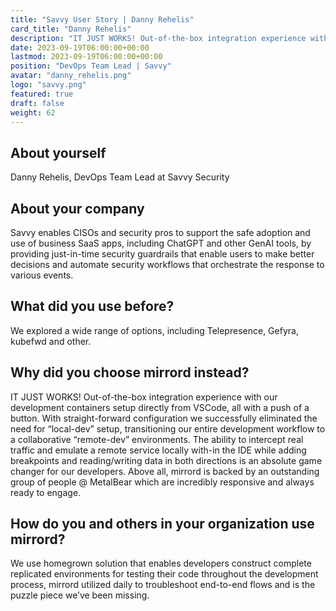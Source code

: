 ```yaml
---
title: "Savvy User Story | Danny Rehelis"
card_title: "Danny Rehelis"
description: "IT JUST WORKS! Out-of-the-box integration experience with our development containers setup directly from VSCode, all with a push of a button."
date: 2023-09-19T06:00:00+00:00
lastmod: 2023-09-19T06:00:00+00:00
position: "DevOps Team Lead | Savvy"
avatar: "danny_rehelis.png"
logo: "savvy.png"
featured: true
draft: false
weight: 62
---
```


## About yourself

Danny Rehelis, DevOps Team Lead at Savvy Security

## About your company

Savvy enables CISOs and security pros to support the safe adoption and use of business SaaS apps, including ChatGPT and other GenAI tools, by providing just-in-time security guardrails that enable users to make better decisions and automate security workflows that orchestrate the response to various events.


## What did you use before?

We explored a wide range of options, including Telepresence, Gefyra, kubefwd and other.

## Why did you choose mirrord instead?

IT JUST WORKS! Out-of-the-box integration experience with our development containers setup directly from VSCode, all with a push of a button.
With straight-forward configuration we successfully eliminated the need for “local-dev” setup, transitioning our entire development workflow to a collaborative “remote-dev” environments.
The ability to intercept real traffic and emulate a remote service locally with-in the IDE while adding breakpoints and reading/writing data in both directions is an absolute game changer for our developers.
Above all, mirrord is backed by an outstanding group of people @ MetalBear which are incredibly responsive and always ready to engage.

## How do you and others in your organization use mirrord?

We use homegrown solution that enables developers construct complete replicated environments for testing their code throughout the development process, mirrord utilized daily to troubleshoot end-to-end flows and is the puzzle piece we’ve been missing.